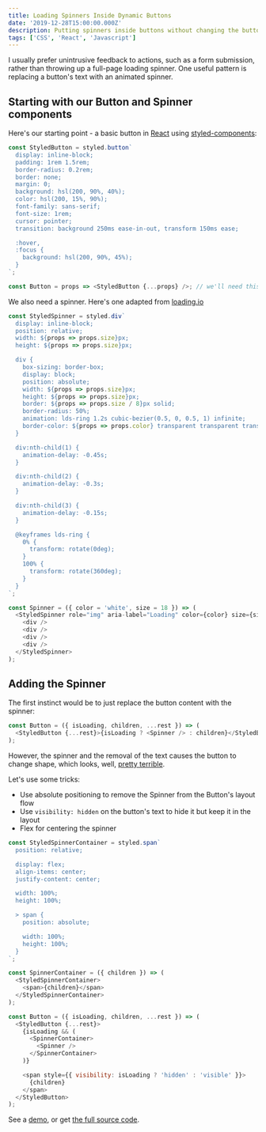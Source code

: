 ```yaml
---
title: Loading Spinners Inside Dynamic Buttons
date: '2019-12-28T15:00:00.000Z'
description: Putting spinners inside buttons without changing the button's size.
tags: ['CSS', 'React', 'Javascript']
---
```


I usually prefer unintrusive feedback to actions, such as a form submission, rather than throwing
up a full-page loading spinner. One useful pattern is replacing a button's text with an animated spinner.

## Starting with our Button and Spinner components

Here's our starting point - a basic button in [React](https://reactjs.org/) using [styled-components](https://www.styled-components.com/):

```javascript
const StyledButton = styled.button`
  display: inline-block;
  padding: 1rem 1.5rem;
  border-radius: 0.2rem;
  border: none;
  margin: 0;
  background: hsl(200, 90%, 40%);
  color: hsl(200, 15%, 90%);
  font-family: sans-serif;
  font-size: 1rem;
  cursor: pointer;
  transition: background 250ms ease-in-out, transform 150ms ease;

  :hover,
  :focus {
    background: hsl(200, 90%, 45%);
  }
`;

const Button = props => <StyledButton {...props} />; // we'll need this later!
```

We also need a spinner. Here's one adapted from [loading.io](https://loading.io/css/)

```javascript
const StyledSpinner = styled.div`
  display: inline-block;
  position: relative;
  width: ${props => props.size}px;
  height: ${props => props.size}px;

  div {
    box-sizing: border-box;
    display: block;
    position: absolute;
    width: ${props => props.size}px;
    height: ${props => props.size}px;
    border: ${props => props.size / 8}px solid;
    border-radius: 50%;
    animation: lds-ring 1.2s cubic-bezier(0.5, 0, 0.5, 1) infinite;
    border-color: ${props => props.color} transparent transparent transparent;
  }

  div:nth-child(1) {
    animation-delay: -0.45s;
  }

  div:nth-child(2) {
    animation-delay: -0.3s;
  }

  div:nth-child(3) {
    animation-delay: -0.15s;
  }

  @keyframes lds-ring {
    0% {
      transform: rotate(0deg);
    }
    100% {
      transform: rotate(360deg);
    }
  }
`;

const Spinner = ({ color = 'white', size = 18 }) => (
  <StyledSpinner role="img" aria-label="Loading" color={color} size={size}>
    <div />
    <div />
    <div />
    <div />
  </StyledSpinner>
);
```

## Adding the Spinner

The first instinct would be to just replace the button content with the spinner:

```javascript
const Button = ({ isLoading, children, ...rest }) => (
  <StyledButton {...rest}>{isLoading ? <Spinner /> : children}</StyledButton>
);
```

However, the spinner and the removal of the text causes the button to change shape, which looks,
well, [pretty terrible](/demos/?path=/story/buttons-in-spinners--naive-button-with-spinner).

Let's use some tricks:

- Use absolute positioning to remove the Spinner from the Button's layout flow
- Use `visibility: hidden` on the button's text to hide it but keep it in the layout
- Flex for centering the spinner

```javascript
const StyledSpinnerContainer = styled.span`
  position: relative;

  display: flex;
  align-items: center;
  justify-content: center;

  width: 100%;
  height: 100%;

  > span {
    position: absolute;

    width: 100%;
    height: 100%;
  }
`;

const SpinnerContainer = ({ children }) => (
  <StyledSpinnerContainer>
    <span>{children}</span>
  </StyledSpinnerContainer>
);

const Button = ({ isLoading, children, ...rest }) => (
  <StyledButton {...rest}>
    {isLoading && (
      <SpinnerContainer>
        <Spinner />
      </SpinnerContainer>
    )}

    <span style={{ visibility: isLoading ? 'hidden' : 'visible' }}>
      {children}
    </span>
  </StyledButton>
);
```

See a [demo](/demos/?path=/story/buttons-in-spinners--button-with-spinner), or get [the full source code](https://github.com/AaronMoat/aaronmoat-blog/tree/master/stories/ButtonSpinners/final.jsx).
